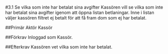 #3.1 Se vilka som inte har betalat sina avgifter
Kassören vill se vilka som inte har betalat sina avgifter igenom att öppna listan betlaningar. Inne i listan väljer kassören filtret ej betalt för att få fram dom som ej har betalat.

##Primär Aktör
Kassör

##Förkrav
Inloggad som Kassör.

##Efterkrav
Kassören vet vilka som inte har betalat.

